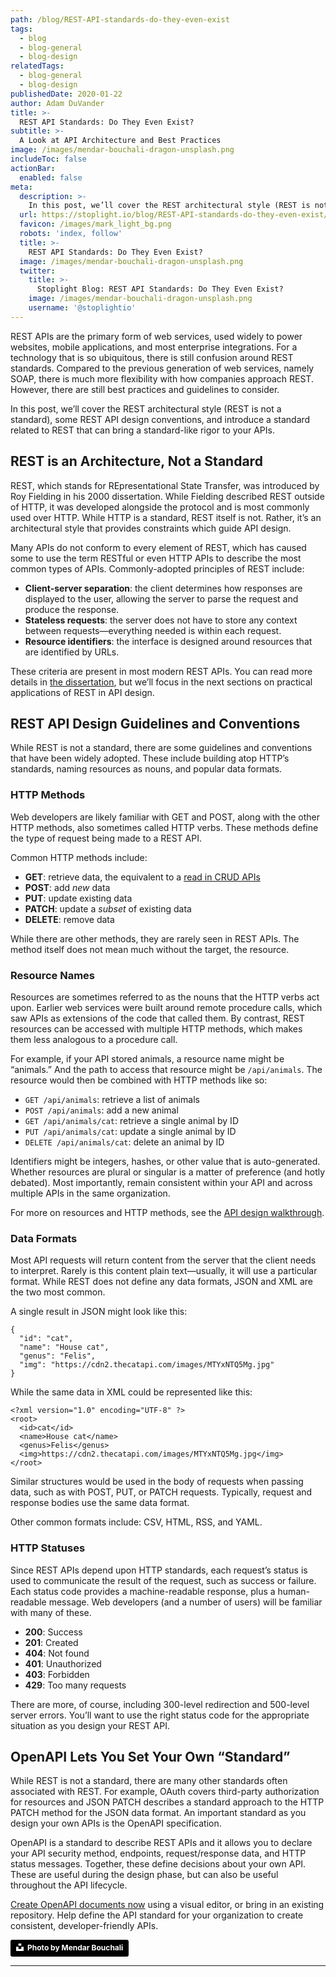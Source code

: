 ```yaml
---
path: /blog/REST-API-standards-do-they-even-exist
tags:
  - blog
  - blog-general
  - blog-design
relatedTags:
  - blog-general
  - blog-design
publishedDate: 2020-01-22
author: Adam DuVander
title: >-
  REST API Standards: Do They Even Exist?
subtitle: >-
  A Look at API Architecture and Best Practices
image: /images/mendar-bouchali-dragon-unsplash.png
includeToc: false
actionBar:
  enabled: false
meta:
  description: >-
    In this post, we’ll cover the REST architectural style (REST is not a standard), some REST API design conventions, and introduce a standard related to REST that can bring a standard-like rigor to your APIs.
  url: https://stoplight.io/blog/REST-API-standards-do-they-even-exist/
  favicon: /images/mark_light_bg.png
  robots: 'index, follow'
  title: >-
    REST API Standards: Do They Even Exist?
  image: /images/mendar-bouchali-dragon-unsplash.png
  twitter:
    title: >-
      Stoplight Blog: REST API Standards: Do They Even Exist?
    image: /images/mendar-bouchali-dragon-unsplash.png
    username: '@stoplightio'
---
```


REST APIs are the primary form of web services, used widely to power websites, mobile applications, and most enterprise integrations. For a technology that is so ubiquitous, there is still confusion around REST standards. Compared to the previous generation of web services, namely SOAP, there is much more flexibility with how companies approach REST. However, there are still best practices and guidelines to consider.

In this post, we’ll cover the REST architectural style (REST is not a standard), some REST API design conventions, and introduce a standard related to REST that can bring a standard-like rigor to your APIs.

## REST is an Architecture, Not a Standard

REST, which stands for REpresentational State Transfer, was introduced by Roy Fielding in his 2000 dissertation. While Fielding described REST outside of HTTP, it was developed alongside the protocol and is most commonly used over HTTP. While HTTP is a standard, REST itself is not. Rather, it’s an architectural style that provides constraints which guide API design.

Many APIs do not conform to every element of REST, which has caused some to use the term RESTful or even HTTP APIs to describe the most common types of APIs. Commonly-adopted principles of REST include:

- **Client-server separation**: the client determines how responses are displayed to the user, allowing the server to parse the request and produce the response.
- **Stateless requests**: the server does not have to store any context between requests—everything needed is within each request.
- **Resource identifiers**: the interface is designed around resources that are identified by URLs.

These criteria are present in most modern REST APIs. You can read more details in [the dissertation](https://www.ics.uci.edu/~fielding/pubs/dissertation/rest_arch_style.htm), but we’ll focus in the next sections on practical applications of REST in API design.

## REST API Design Guidelines and Conventions

While REST is not a standard, there are some guidelines and conventions that have been widely adopted. These include building atop HTTP’s standards, naming resources as nouns, and popular data formats.

### HTTP Methods

Web developers are likely familiar with GET and POST, along with the other HTTP methods, also sometimes called HTTP verbs. These methods define the type of request being made to a REST API.

Common HTTP methods include:

- **GET**: retrieve data, the equivalent to a [read in CRUD APIs](https://stoplight.io/blog/crud-api-design/)
- **POST**: add _new_ data
- **PUT**: update existing data
- **PATCH**: update a _subset_ of existing data
- **DELETE**: remove data

While there are other methods, they are rarely seen in REST APIs. The method itself does not mean much without the target, the resource.

### Resource Names

Resources are sometimes referred to as the nouns that the HTTP verbs act upon. Earlier web services were built around remote procedure calls, which saw APIs as extensions of the code that called them. By contrast, REST resources can be accessed with multiple HTTP methods, which makes them less analogous to a procedure call.

For example, if your API stored animals, a resource name might be “animals.” And the path to access that resource might be `/api/animals`. The resource would then be combined with HTTP methods like so:

- `GET /api/animals`: retrieve a list of animals
- `POST /api/animals`: add a new animal
- `GET /api/animals/cat`: retrieve a single animal by ID
- `PUT /api/animals/cat`: update a single animal by ID
- `DELETE /api/animals/cat`: delete an animal by ID

Identifiers might be integers, hashes, or other value that is auto-generated. Whether resources are plural or singular is a matter of preference (and hotly debated). Most importantly, remain consistent within your API and across multiple APIs in the same organization.

For more on resources and HTTP methods, see the [API design walkthrough](https://stoplight.io/blog/api-design-example/).

### Data Formats

Most API requests will return content from the server that the client needs to interpret. Rarely is this content plain text—usually, it will use a particular format. While REST does not define any data formats, JSON and XML are the two most common.

A single result in JSON might look like this:

```
{
  "id": "cat",
  "name": "House cat",
  "genus": "Felis",
  "img": "https://cdn2.thecatapi.com/images/MTYxNTQ5Mg.jpg"
}
```

While the same data in XML could be represented like this:

```
<?xml version="1.0" encoding="UTF-8" ?>
<root>
  <id>cat</id>
  <name>House cat</name>
  <genus>Felis</genus>
  <img>https://cdn2.thecatapi.com/images/MTYxNTQ5Mg.jpg</img>
</root>
```

Similar structures would be used in the body of requests when passing data, such as with POST, PUT, or PATCH requests. Typically, request and response bodies use the same data format.

Other common formats include: CSV, HTML, RSS, and YAML.

### HTTP Statuses

Since REST APIs depend upon HTTP standards, each request’s status is used to communicate the result of the request, such as success or failure. Each status code provides a machine-readable response, plus a human-readable message. Web developers (and a number of users) will be familiar with many of these.

- **200**: Success
- **201**: Created
- **404**: Not found
- **401**: Unauthorized
- **403**: Forbidden
- **429**: Too many requests

There are more, of course, including 300-level redirection and 500-level server errors. You’ll want to use the right status code for the appropriate situation as you design your REST API.

<div class="convertful-26074"></div>

## OpenAPI Lets You Set Your Own “Standard”

While REST is not a standard, there are many other standards often associated with REST. For example, OAuth covers third-party authorization for resources and JSON PATCH describes a standard approach to the HTTP PATCH method for the JSON data format. An important standard as you design your own APIs is the OpenAPI specification.

OpenAPI is a standard to describe REST APIs and it allows you to declare your API security method, endpoints, request/response data, and HTTP status messages. Together, these define decisions about your own API. These are useful during the design phase, but can also be useful throughout the API lifecycle.

[Create OpenAPI documents now](https://stoplight.io/studio/) using a visual editor, or bring in an existing repository. Help define the API standard for your organization to create consistent, developer-friendly APIs.

<a style="background-color:black;color:white;text-decoration:none;padding:4px 6px;font-family:-apple-system, BlinkMacSystemFont, &quot;San Francisco&quot;, &quot;Helvetica Neue&quot;, Helvetica, Ubuntu, Roboto, Noto, &quot;Segoe UI&quot;, Arial, sans-serif;font-size:12px;font-weight:bold;line-height:1.2;display:inline-block;border-radius:3px" href="https://unsplash.com/@mendarb?utm_medium=referral&amp;utm_campaign=photographer-credit&amp;utm_content=creditBadge" target="_blank" rel="noopener noreferrer" title="Download free high-res photos from Mendar Bouchali"><span style="display:inline-block;padding:2px 3px"><svg xmlns="http://www.w3.org/2000/svg" style="height:12px;width:auto;position:relative;vertical-align:middle;top:-2px;fill:white" viewBox="0 0 32 32"><title>unsplash-logo</title><path d="M10 9V0h12v9H10zm12 5h10v18H0V14h10v9h12v-9z"></path></svg></span><span style="display:inline-block;padding:2px 3px">Photo by Mendar Bouchali</span></a>

---
